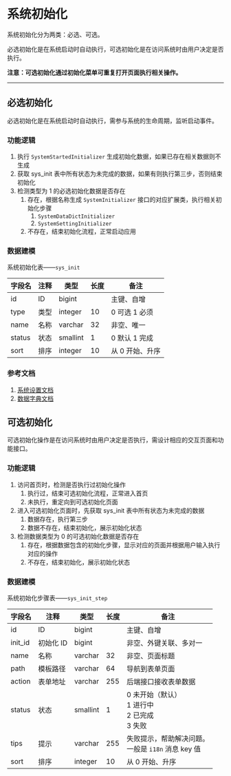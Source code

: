 系统初始化
========

系统初始化分为两类：必选、可选。

必选初始化是在系统启动时自动执行，可选初始化是在访问系统时由用户决定是否执行。

**注意：可选初始化通过初始化菜单可重复打开页面执行相关操作。**

---

## 必选初始化

必选初始化是在系统启动时自动执行，需参与系统的生命周期，监听启动事件。

### 功能逻辑

1. 执行 `SystemStartedInitializer` 生成初始化数据，如果已存在相关数据则不生成
2. 获取 sys_init 表中所有状态为未完成的数据，如果有则执行第三步，否则结束初始化
3. 检测类型为 1 的必选初始化数据是否存在
    1. 存在，根据名称生成 `SystemInitializer` 接口的对应扩展类，执行相关初始化步骤
        1. `SystemDataDictInitializer`
        2. `SystemSettingInitializer`
    2. 不存在，结束初始化流程，正常启动应用

### 数据建模

系统初始化表——`sys_init`

| 字段名    | 注释  | 类型       | 长度  | 备注        |
|--------|-----|----------|-----|-----------|
| id     | ID  | bigint   |     | 主键、自增     |
| type   | 类型  | integer  | 10  | 0 可选 1 必须 |
| name   | 名称  | varchar  | 32  | 非空、唯一     |
| status | 状态  | smallint | 1   | 0 默认 1 完成 |
| sort   | 排序  | integer  | 10  | 从 0 开始、升序 |

### 参考文档

1. [系统设置文档](../common/1.sys-setting.md)
2. [数据字典文档](../common/2.data-dict.md)

## 可选初始化

可选初始化操作是在访问系统时由用户决定是否执行，需设计相应的交互页面和功能接口。

### 功能逻辑

1. 访问首页时，检测是否执行过初始化操作
    1. 执行过，结束可选初始化流程，正常进入首页
    2. 未执行，重定向到可选初始化页面
2. 进入可选初始化页面时，先获取 sys_init 表中所有状态为未完成的数据
    1. 数据存在，执行第三步
    2. 数据不存在，结束初始化，展示初始化状态
3. 检测数据类型为 0 的可选初始化数据是否存在
    1. 存在，根据数据包含的初始化步骤，显示对应的页面并根据用户输入执行对应的操作
    2. 不存在，结束初始化，展示初始化状态

### 数据建模

系统初始化步骤表——`sys_init_step`

| 字段名     | 注释     | 类型       | 长度  | 备注                                  |
|---------|--------|----------|-----|-------------------------------------|
| id      | ID     | bigint   |     | 主键、自增                               |
| init_id | 初始化 ID | bigint   |     | 非空、外键关联、多对一                         |
| name    | 名称     | varchar  | 32  | 非空、页面标题                             |
| path    | 模板路径   | varchar  | 64  | 导航到表单页面                             |
| action  | 表单地址   | varchar  | 255 | 后端接口接收表单数据                          |
| status  | 状态     | smallint | 1   | 0 未开始（默认）<br>1 进行中<br>2 已完成<br>3 失败 |
| tips    | 提示     | varchar  | 255 | 失败提示，帮助解决问题。<br>一般是 `i18n` 消息 key 值 |
| sort    | 排序     | integer  | 10  | 从 0 开始、升序                           |
